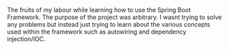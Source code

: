 The fruits of my labour while learning how to use the Spring Boot Framework.
The purpose of the project was arbitrary. I wasnt trying to solve any problems but instead just trying to learn about the various
concepts used within the framework such as autowiring and dependency injection/IOC. 
